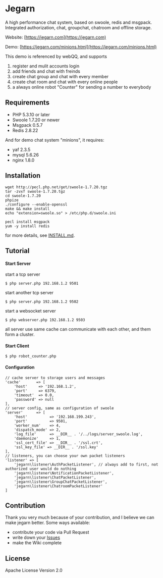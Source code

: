 Jegarn
======

A high performance chat system, based on swoole, redis and msgpack.
Integrated authorization, chat, groupchat, chatroom and offline storage.

Website: [https://jegarn.com](https://jegarn.com)

Demo: [https://jegarn.com/minions.html](https://jegarn.com/minions.html)

This demo is referenced by webQQ, and supports

1. register and mulit accounts login
2. add friends and chat with freinds
3. create chat group and chat with every member
4. create chat room and chat with every online people
5. a always online robot "Counter" for sending a number to everybody




Requirements
------

* PHP 5.3.10 or later
* Swoole 1.7.20 or newer
* Msgpack 0.5.7
* Redis 2.8.22

And for demo chat system "minions", it requires:

* yaf 2.3.5
* mysql 5.6.26
* nginx 1.8.0




Installation
------


	wget http://pecl.php.net/get/swoole-1.7.20.tgz
	tar -zvxf swoole-1.7.20.tgz 
	cd swoole-1.7.20
	phpize
	./configure --enable-openssl
	make && make install
	echo "extension=swoole.so" > /etc/php.d/swoole.ini
	
	pecl install msgpack
	yum -y install redis

for more details, see [INSTALL.md](./INSTALL.md).





Tutorial
------

#### Start Server

start a tcp server

	$ php server.php 192.168.1.2 9501

start another tcp server

	$ php server.php 192.168.1.2 9502

start a websocket server
	
	$ php webserver.php 192.168.1.2 9503

all server use same cache can communicate with each other, and them form a cluster.


#### Start Client

	$ php robot_counter.php


#### Configuration

	// cache server to storage users and messages
	'cache'       => [
        'host'     => '192.168.1.2',
        'port'     => 6379,
        'timeout'  => 0.0,
        'password' => null
    ],
	// server config, same as configuration of swoole
    'server'      => [
        'host'          => '192.168.199.243',
        'port'          => 9501,
        'worker_num'    => 4,
        'dispatch_mode' => 2,
        'log_file'      => __DIR__ . '/../logs/server_swoole.log',
        'daemonize'     => 1,
        'ssl_cert_file' => __DIR__ . '/ssl.crt',
        'ssl_key_file' => __DIR__ . '/ssl.key'
    ],
	// listeners, you can choose your own packet listeners
    'listener' => [
        'jegarn\listener\AuthPacketListener', // always add to first, not authorized user would do nothing
        'jegarn\listener\NotificationPacketListener',
        'jegarn\listener\ChatPacketListener',
        'jegarn\listener\GroupChatPacketListener',
        'jegarn\listener\ChatroomPacketListener'
    ]





Contribution
------

Thank you very much because of your contribution, and I believe we can make jegarn better.
Some ways available:

* contribute your code via Pull Request
* write down your [Issues](https://github.com/Yaoguais/jegarn/issues)
* make the Wiki complete





License
------

Apache License Version 2.0